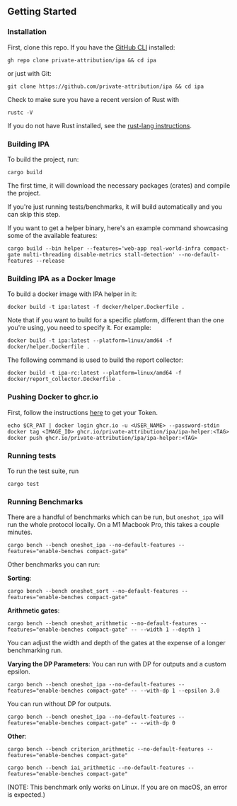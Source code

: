 ## Getting Started

### Installation

First, clone this repo. If you have the [GitHub CLI](https://cli.github.com/manual/installation) installed:

```
gh repo clone private-attribution/ipa && cd ipa
```

or just with Git:

```
git clone https://github.com/private-attribution/ipa && cd ipa
```

Check to make sure you have a recent version of Rust with

```
rustc -V
```

If you do not have Rust installed, see the [rust-lang instructions](https://www.rust-lang.org/tools/install).

### Building IPA

To build the project, run:

```
cargo build
```

The first time, it will download the necessary packages (crates) and compile the project.

If you're just running tests/benchmarks, it will build automatically and you can skip this step.

If you want to get a helper binary, here's an example command showcasing some of the available features:

```
cargo build --bin helper --features='web-app real-world-infra compact-gate multi-threading disable-metrics stall-detection' --no-default-features --release
```

### Building IPA as a Docker Image

To build a docker image with IPA helper in it:

```
docker build -t ipa:latest -f docker/helper.Dockerfile .
```

Note that if you want to build for a specific platform, different than the one you're using, you need to specify it. For example:

```
docker build -t ipa:latest --platform=linux/amd64 -f docker/helper.Dockerfile .
```

The following command is used to build the report collector:

```
docker build -t ipa-rc:latest --platform=linux/amd64 -f docker/report_collector.Dockerfile .
```

### Pushing Docker to ghcr.io

First, follow the instructions [here](https://docs.github.com/en/packages/working-with-a-github-packages-registry/working-with-the-container-registry) to get your Token.

```
echo $CR_PAT | docker login ghcr.io -u <USER_NAME> --password-stdin
docker tag <IMAGE_ID> ghcr.io/private-attribution/ipa/ipa-helper:<TAG>
docker push ghcr.io/private-attribution/ipa/ipa-helper:<TAG>
```

### Running tests

To run the test suite, run

```
cargo test
```

### Running Benchmarks

There are a handful of benchmarks which can be run, but `oneshot_ipa` will run the whole protocol locally. On a M1 Macbook Pro, this takes a couple minutes.

```
cargo bench --bench oneshot_ipa --no-default-features --features="enable-benches compact-gate"
```

Other benchmarks you can run:

**Sorting**:
```
cargo bench --bench oneshot_sort --no-default-features --features="enable-benches compact-gate"
```

**Arithmetic gates**:
```
cargo bench --bench oneshot_arithmetic --no-default-features --features="enable-benches compact-gate" -- --width 1 --depth 1
```
You can adjust the width and depth of the gates at the expense of a longer benchmarking run.

**Varying the DP Parameters**:
You can run with DP for outputs and a custom epsilon. 
```
cargo bench --bench oneshot_ipa --no-default-features --features="enable-benches compact-gate" -- --with-dp 1 --epsilon 3.0
```
You can run without DP for outputs. 
```
cargo bench --bench oneshot_ipa --no-default-features --features="enable-benches compact-gate" -- --with-dp 0 
```

**Other**:
```
cargo bench --bench criterion_arithmetic --no-default-features --features="enable-benches compact-gate"
```

```
cargo bench --bench iai_arithmetic --no-default-features --features="enable-benches compact-gate"
```
(NOTE: This benchmark only works on Linux. If you are on macOS, an error is expected.)
